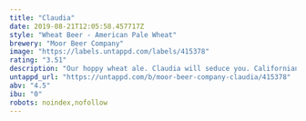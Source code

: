 ```yaml
---
title: "Claudia"
date: 2019-08-21T12:05:58.457717Z
style: "Wheat Beer - American Pale Wheat"
brewery: "Moor Beer Company"
image: "https://labels.untappd.com/labels/415378"
rating: "3.51"
description: "Our hoppy wheat ale. Claudia will seduce you. Californian in her hoppy brashness. British in her infinite drinkability. Germanic in her perfumed aroma and beautiful blonde, cloudy appearance. Have her in your favourite beer garden, or all to yourself at home."
untappd_url: "https://untappd.com/b/moor-beer-company-claudia/415378"
abv: "4.5"
ibu: "0"
robots: noindex,nofollow
---
```

